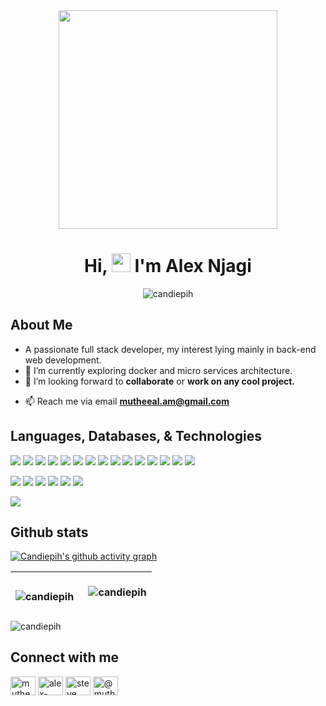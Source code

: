 <div align="center"><img src="https://media.giphy.com/media/5eLDrEaRGHegx2FeF2/giphy.gif" height="350px"></div>
<h1 align="center">Hi, <img src="https://raw.githubusercontent.com/MartinHeinz/MartinHeinz/master/wave.gif" height="30px"/> I'm Alex Njagi</h1>

<p align="center"> <img src="https://komarev.com/ghpvc/?username=candiepih&label=Profile%20views&color=0e75b6&style=flat" alt="candiepih" /> </p>

## About Me

- A passionate full stack developer, my interest lying mainly in back-end web development.
- 🌱 I’m currently exploring docker and micro services architecture.
- 👯 I’m looking forward to **collaborate** or **work on any cool project.**
<!-- - 👨‍💻 View my portfolio and projects [here](https://alexnjagi.com) -->
- 📫 Reach me via email **mutheeal.am@gmail.com**

## Languages, Databases, & Technologies

![](https://img.shields.io/badge/Code-C-informational?style=flat&logo=c&logoColor=white&color=2bbc8a)
![](https://img.shields.io/badge/Code-CSharp-informational?style=flat&logo=csharp&logoColor=white&color=2bbc8a)
![](https://img.shields.io/badge/Code-Javascript-informational?style=flat&logo=javascript&logoColor=white&color=2bbc8a)
![](https://img.shields.io/badge/Code-Typescript-informational?style=flat&logo=typescript&logoColor=white&color=2bbc8a)
![](https://img.shields.io/badge/Code-PhP-informational?style=flat&logo=php&logoColor=white&color=2bbc8a)
![](https://img.shields.io/badge/Code-Python-informational?style=flat&logo=python&logoColor=white&color=2bbc8a)
![](https://img.shields.io/badge/Code-CSS3-informational?style=flat&logo=css3&logoColor=white&color=2bbc8a)
![](https://img.shields.io/badge/Code-Sass-informational?style=flat&logo=sass&logoColor=white&color=2bbc8a)
![](https://img.shields.io/badge/Code-HTML5-informational?style=flat&logo=html5&logoColor=white&color=2bbc8a)
![](https://img.shields.io/badge/Code-NodeJs-informational?style=flat&logo=nodedotjs&logoColor=white&color=2bbc8a)
![](https://img.shields.io/badge/DevOps-Bash-informational?style=flat&logo=gnubash&logoColor=white&color=2bbc8a)
![](https://img.shields.io/badge/Framework-NextJs-informational?style=flat&logo=nextdotjs&logoColor=white&color=2bbc8a)
![](https://img.shields.io/badge/Framework-Flask-informational?style=flat&logo=flask&logoColor=white&color=2bbc8a)
![](https://img.shields.io/badge/Framework-Django-informational?style=flat&logo=django&logoColor=white&color=2bbc8a)
![](https://img.shields.io/badge/Library-React-informational?style=flat&logo=react&logoColor=white&color=2bbc8a)



![](https://img.shields.io/badge/DB-MySQL-informational?style=flat&logo=mysql&logoColor=white&color=2bbc8a)
![](https://img.shields.io/badge/DB-MongoDb-informational?style=flat&logo=mongodb&logoColor=white&color=2bbc8a)
![](https://img.shields.io/badge/DB-Redis-informational?style=flat&logo=redis&logoColor=white&color=2bbc8a)
![](https://img.shields.io/badge/OS-Linux-informational?style=flat&logo=linux&logoColor=white&color=2bbc8a)
![](https://img.shields.io/badge/VCS-Git-informational?style=flat&logo=git&logoColor=white&color=2bbc8a)
![](https://img.shields.io/badge/Design-PhotoShop-informational?style=flat&logo=adobephotoshop&logoColor=white&color=2bbc8a)



![](https://img.shields.io/badge/GameEngine-Unity-informational?style=flat&logo=unity&logoColor=white&color=2bbc8a)

## Github stats

[![Candiepih's github activity graph](https://activity-graph.herokuapp.com/graph?username=candiepih&theme=redical)](https://github.com/candiepih/github-readme-activity-graph)

| <p><img align="left" src="https://github-readme-stats.vercel.app/api?username=candiepih&show_icons=true&theme=outrun&hide_border=true" alt="candiepih" /></p> |  <p>&nbsp;<img align="center" src="https://github-readme-stats.vercel.app/api/top-langs/?username=candiepih&layout=compact&hide_border=true&theme=outrun&langs_count=8" alt="candiepih" /></p> |
|---------------------------------------------------------------------------- | ----------------------------------------------------------------------------------|
<p><img align="center" src="https://github-readme-streak-stats.herokuapp.com/?user=candiepih&theme=outrun" alt="candiepih" /></p>



## Connect with me

<p align="left">
<a href="https://twitter.com/mutheealam" target="blank"><img align="center" src="https://raw.githubusercontent.com/rahuldkjain/github-profile-readme-generator/master/src/images/icons/Social/twitter.svg" alt="mutheealam" height="30" width="40" /></a>
<a href="https://www.linkedin.com/in/alex-njagi" target="blank"><img align="center" src="https://raw.githubusercontent.com/rahuldkjain/github-profile-readme-generator/master/src/images/icons/Social/linked-in-alt.svg" alt="alex-steve-906242116" height="30" width="40" /></a>
<a href="https://fb.com/steve kadih p" target="blank"><img align="center" src="https://raw.githubusercontent.com/rahuldkjain/github-profile-readme-generator/master/src/images/icons/Social/facebook.svg" alt="steve kadih p" height="30" width="40" /></a>
<a href="https://medium.com/@mutheeal.am" target="blank"><img align="center" src="https://raw.githubusercontent.com/rahuldkjain/github-profile-readme-generator/master/src/images/icons/Social/medium.svg" alt="@mutheeal.am" height="30" width="40" /></a>
</p>

<!---
candiepih/candiepih is a ✨ special ✨ repository because its `README.md` (this file) appears on your GitHub profile.
You can click the Preview link to take a look at your changes.
--->

